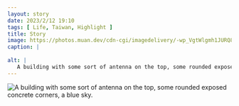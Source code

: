 ```yaml
---
layout: story
date: 2023/2/12 19:10
tags: [ Life, Taiwan, Highlight ]
title: Story
image: https://photos.muan.dev/cdn-cgi/imagedelivery/-wp_VgtWlgmh1JURQ8t1mg/aa34be97-af48-44ed-5193-3924bc4c8000/public
caption: |
   
alt: |
   A building with some sort of antenna on the top, some rounded exposed concrete corners, a blue sky.
---
```


![A building with some sort of antenna on the top, some rounded exposed concrete corners, a blue sky.](https://photos.muan.dev/cdn-cgi/imagedelivery/-wp_VgtWlgmh1JURQ8t1mg/aa34be97-af48-44ed-5193-3924bc4c8000/public)


